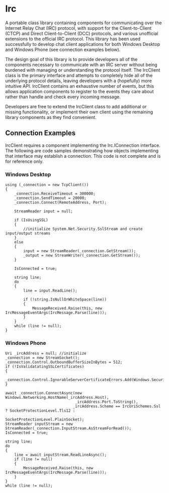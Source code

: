 # Irc
A portable class library containing components for communicating over the Internet Relay Chat (IRC) protocol, with support for the Client-to-Client (CTCP) and Direct Client-to-Client (DCC) protocols, and various unofficial extensions to the official IRC protocol.  This library has been used successfully to develop chat client applications for both Windows Desktop and Windows Phone (see connection examples below).

The design goal of this library is to provide developers all of the components necessary to communicate with an IRC server without being burdened with managing or understanding the protocol itself.  The IrcClient class is the primary interface and attempts to completely hide all of the underlying protocol details, leaving developers with a (hopefully) more intuitive API.  IrcClient contains an exhaustive number of events, but this allows application components to register to the events they care about rather than handle and check every incoming message.

Developers are free to extend the IrcClient class to add additional or missing functionality, or implement their own client using the remaining library components as they find convenient.


## Connection Examples
IrcClient requires a component implementing the Irc.IConnection interface.  The following are code samples demonstrating how objects implementing that interface may establish a connection.  This code is not complete and is for reference only.

### Windows Desktop
```
using (_connection = new TcpClient())
{
    _connection.ReceiveTimeout = 300000;
    _connection.SendTimeout = 20000;
    _connection.Connect(RemoteAddress, Port);

    StreamReader input = null;

    if (IsUsingSSL)
    {
        //initialize System.Net.Security.SslStream and create input/output streams
    }
    else
    {
        input = new StreamReader(_connection.GetStream());
        _output = new StreamWriter(_connection.GetStream());
    }

    IsConnected = true;

    string line;
    do
    {
        line = input.ReadLine();
        
        if (!string.IsNullOrWhiteSpace(line))
        {
            MessageReceived.Raise(this, new IrcMessageEventArgs(IrcMessage.Parse(line)));
        }
    }
    while (line != null);
}
```

### Windows Phone
```
Uri _ircAddress = null; //initialize
_connection = new StreamSocket();
_connection.Control.OutboundBufferSizeInBytes = 512;
if (!IsValidatatingSSLCertificates)
{
    _connection.Control.IgnorableServerCertificateErrors.Add(Windows.Security.Cryptography.Certificates.ChainValidationResult.Untrusted);
}

await _connection.ConnectAsync(new Windows.Networking.HostName(_ircAddress.Host),
                               _ircAddress.Port.ToString(),
                              _ircAddress.Scheme == IrcUriSchemes.Ssl ? SocketProtectionLevel.Tls12 : 
                                                                        SocketProtectionLevel.PlainSocket);
StreamReader inputStream = new StreamReader(_connection.InputStream.AsStreamForRead());
IsConnected = true;

string line;
do
{
    line = await inputStream.ReadLineAsync();
    if (line != null)
    {
        MessageReceived.Raise(this, new IrcMessageEventArgs(IrcMessage.Parse(line)));
    }
}
while (line != null);
```
